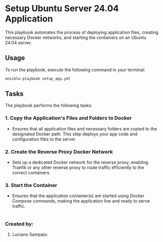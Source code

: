 # Setup Ubuntu Server 24.04 Application

This playbook automates the process of deploying application files, creating necessary Docker networks, and starting the containers on an Ubuntu 24.04 server.

## Usage

To run the playbook, execute the following command in your terminal:

```bash
ansible-playbook setup_app.yml
```

## Tasks

The playbook performs the following tasks:

### 1. Copy the Application's Files and Folders to Docker
- Ensures that all application files and necessary folders are copied to the designated Docker path. This step deploys your app code and configuration files to the server.

### 2. Create the Reverse Proxy Docker Network
- Sets up a dedicated Docker network for the reverse proxy, enabling Traefik or any other reverse proxy to route traffic efficiently to the correct containers.

### 3. Start the Container
- Ensures that the application container(s) are started using Docker Compose commands, making the application live and ready to serve traffic.

#
### Created by:

1. Luciano Sampaio.

